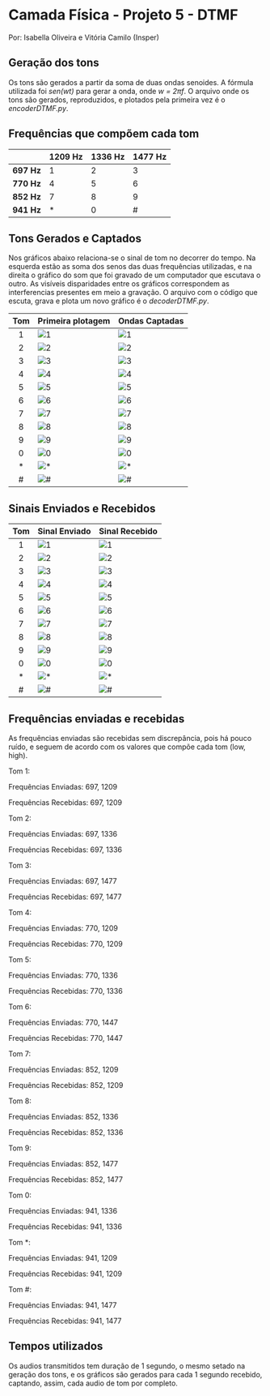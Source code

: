 ﻿# Camada Física -  Projeto 5 - DTMF
Por: Isabella Oliveira e Vitória Camilo (Insper)


## Geração dos tons
Os tons são gerados a partir da soma de duas ondas senoides. A fórmula utilizada foi *sen(wt)* para gerar a onda, onde *w = 2πf*. O arquivo onde os tons são gerados, reproduzidos, e plotados pela primeira vez é o *encoderDTMF.py*.


## Frequências que compõem cada tom 
|             |1209 Hz  |1336 Hz  |1477 Hz  |
|:-----------:|---------|---------|---------|
|**697 Hz**   |1        |2        |3        |
|**770 Hz**   |4        |5        |6        |
|**852 Hz**   |7        |8        |9        |
|**941 Hz**   |*        |0        |#        |


## Tons Gerados e Captados

Nos gráficos abaixo relaciona-se o sinal de tom no decorrer do tempo. Na esquerda estão as soma dos senos das duas frequências utilizadas, e na direita o gráfico do som que foi gravado de um computador que escutava o outro. As visíveis disparidades entre os gráficos correspondem as interferencias presentes em meio a gravação. O arquivo com o código que escuta, grava e plota um novo gráfico é o *decoderDTMF.py*.

| Tom | Primeira plotagem                  |Ondas Captadas               |
|:-----:|-------------------------|----------------------|
|1      | ![1](img/1p.png)        |![1](img/1.png)       |
|2      | ![2](img/2p.png)        |![2](img/2.png)       |
|3      | ![3](img/3p.png)        |![3](img/3.png)       |
|4      | ![4](img/4p.png)        |![4](img/4.png)       |
|5      | ![5](img/5p.png)        |![5](img/5.png)       |
|6      | ![6](img/6p.png)        |![6](img/6.png)       |
|7      | ![7](img/7p.png)        |![7](img/7.png)       |
|8      | ![8](img/8p.png)        |![8](img/8.png)       |
|9      | ![9](img/9p.png)        |![9](img/9.png)       | 
|0      | ![0](img/0p.png)        |![0](img/0.png)       |
|*      | ![*](img/astp.png)  |![*](img/ast.png)    |
|#      | ![#](img/hashp.png)     |![#](img/hash.png) |

## Sinais Enviados e Recebidos

| Tom   | Sinal Enviado       |Sinal Recebido         |
|:-----:|-------------------------|----------------------|
|1      | ![1](img/T1.png)        |![1](img/Fourier1.png)      |
|2      | ![2](img/T2.png)        |![2](img/Fourier2.png)      |
|3      | ![3](img/T3.png)        |![3](img/Fourier3.png)      |
|4      | ![4](img/T4.png)        |![4](img/Fourier4.png)      |
|5      | ![5](img/T5.png)        |![5](img/Fourier5.png)      |
|6      | ![6](img/T6.png)        |![6](img/Fourier6.png)      |
|7      | ![7](img/T7.png)        |![7](img/Fourier7.png)      |
|8      | ![8](img/T8.png)        |![8](img/Fourier8.png)      |
|9      | ![9](img/T9.png)        |![9](img/Fourier9.png)      | 
|0      | ![0](img/t0.png)        |![0](img/Fourier0.png)      |
|*      | ![*](img/Tast.png)  |![*](img/Fourier10.png)   |
|#      | ![#](img/Thash.png)     |![#](img/Fourier11.png)|


## Frequências enviadas e recebidas
As frequências enviadas são recebidas sem discrepância, pois há pouco ruído, e seguem de acordo com os valores que compõe cada tom (low, high).

Tom 1: 

Frequências Enviadas: 697, 1209 

Frequências Recebidas: 697, 1209 

Tom 2: 

Frequências Enviadas: 697, 1336

Frequências Recebidas: 697, 1336

Tom 3: 

Frequências Enviadas: 697, 1477

Frequências Recebidas: 697, 1477 

Tom 4: 

Frequências Enviadas: 770, 1209 

Frequências Recebidas: 770, 1209 

Tom 5: 

Frequências Enviadas: 770, 1336

Frequências Recebidas: 770, 1336 

Tom 6: 

Frequências Enviadas: 770, 1447

Frequências Recebidas: 770, 1447 

Tom 7: 

Frequências Enviadas: 852, 1209 

Frequências Recebidas: 852, 1209 

Tom 8: 

Frequências Enviadas: 852, 1336 

Frequências Recebidas: 852, 1336 

Tom 9: 

Frequências Enviadas: 852, 1477 

Frequências Recebidas: 852, 1477 

Tom 0: 

Frequências Enviadas: 941, 1336 

Frequências Recebidas: 941, 1336 

Tom *: 

Frequências Enviadas: 941, 1209 

Frequências Recebidas: 941, 1209 

Tom #: 

Frequências Enviadas: 941, 1477 

Frequências Recebidas: 941, 1477

## Tempos utilizados
Os audios transmitidos tem duração de 1 segundo, o mesmo setado na geração dos tons, e os gráficos são gerados para cada 1 segundo recebido, captando, assim, cada audio de tom por completo.
